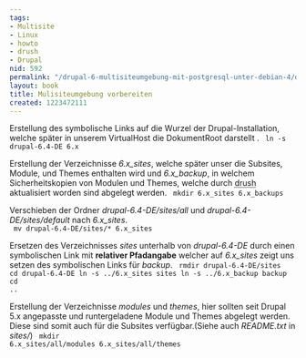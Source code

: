 ```yaml
---
tags:
- Multisite
- Linux
- howto
- drush
- Drupal
nid: 592
permalink: "/drupal-6-multisiteumgebung-mit-postgresql-unter-debian-4/die-drupal-multisite-umgebung/mulisiteumgebung-vorbereiten.html"
layout: book
title: Mulisiteumgebung vorbereiten
created: 1223472111
---
```

Erstellung des symbolische Links auf die Wurzel der Drupal-Installation, welche später in unserem VirtualHost die DokumentRoot darstellt .
<code>
ln -s drupal-6.4-DE 6.x
</code>


Erstellung der Verzeichnisse <i>6.x_sites</i>, welche später unser die Subsites, Module, und Themes enthalten wird und <i>6.x_backup</i>, in welchem Sicherheitskopien von Modulen und Themes, welche durch <acronym title="Drupal Shell">drush</acronym> aktualisiert worden sind abgelegt werden.
<code>
mkdir 	6.x_sites 6.x_backups
</code>


Verschieben der Ordner <i>drupal-6.4-DE/sites/all</i> und <i>drupal-6.4-DE/sites/default</i> nach <i>6.x_sites</i>.		
<code>
mv drupal-6.4-DE/sites/* 6.x_sites
</code>


Ersetzen des Verzeichnisses <i>sites</i> unterhalb von <i>drupal-6.4-DE</i> durch einen symbolischen Link mit <strong>relativer Pfadangabe</strong> welcher auf <i>6.x_sites</i> zeigt uns setzen des symbolischen Links für <i>backup</i>.
<code>
rmdir drupal-6.4-DE/sites
cd drupal-6.4-DE
ln -s ../6.x_sites sites
ln -s ../6.x_backup backup
cd ..
</code>


Erstellung der Verzeichnisse <i>modules</i> und <i>themes</i>, hier sollten seit Drupal 5.x angepasste und runtergeladene Module und Themes abgelegt werden. Diese sind somit auch für die Subsites verfügbar.(Siehe auch <i>README.txt</i> in <i>sites/</i>)
<code>
mkdir 6.x_sites/all/modules 6.x_sites/all/themes
</code>
